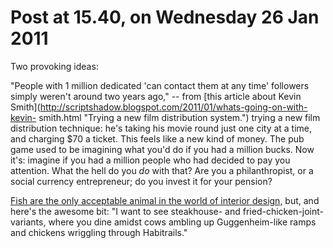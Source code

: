 # Post at 15.40, on Wednesday 26 Jan 2011

Two provoking ideas:

"People with 1 million dedicated 'can contact them at any time' followers
simply weren't around two years ago," \-- from [this article about Kevin
Smith](http://scriptshadow.blogspot.com/2011/01/whats-going-on-with-kevin-
smith.html "Trying a new film distribution system.") trying a new film
distribution technique: he's taking his movie round just one city at a time,
and charging $70 a ticket. This feels like a new kind of money. The pub game
used to be imagining what you'd do if you had a million bucks. Now it's:
imagine if you had a million people who had decided to pay you attention. What
the hell do you _do_ with that? Are you a philanthropist, or a social currency
entrepreneur; do you invest it for your pension?

[Fish are the only acceptable animal in the world of interior
design,](http://www.core77.com/blog/object_culture/fish_the_only_acceptable_animal_in_the_world_of_interior_design_18390.asp "Lovely little ramble in architecture.") but, and here's the awesome bit: "I
want to see steakhouse- and fried-chicken-joint-variants, where you dine
amidst cows ambling up Guggenheim-like ramps and chickens wriggling through
Habitrails."
